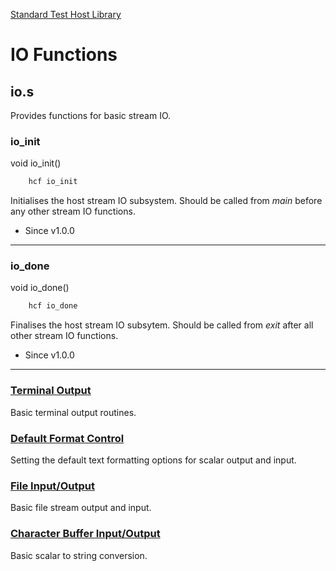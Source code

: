 [Standard Test Host Library](../README.md)

# IO Functions

## io.s
Provides functions for basic stream IO.

### io_init
void io_init()
```asm
    hcf io_init
```
Initialises the host stream IO subsystem. Should be called from _main_ before any other stream IO functions.

- Since v1.0.0
___

### io_done
void io_done()
```asm
    hcf io_done
```
Finalises the host stream IO subsytem. Should be called from _exit_ after all other stream IO functions.

- Since v1.0.0
___

### [Terminal Output](./io_stdout.md)
Basic terminal output routines.

### [Default Format Control](./io_format.md)
Setting the default text formatting options for scalar output and input.

### [File Input/Output](./io_file.md)
Basic file stream output and input.

### [Character Buffer Input/Output](./io_buffer.md)
Basic scalar to string conversion.
